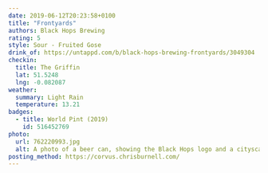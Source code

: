 ```yaml
---
date: 2019-06-12T20:23:58+0100
title: "Frontyards"
authors: Black Hops Brewing
rating: 5
style: Sour - Fruited Gose
drink_of: https://untappd.com/b/black-hops-brewing-frontyards/3049304
checkin:
  title: The Griffin
  lat: 51.5248
  lng: -0.082087
weather:
  summary: Light Rain
  temperature: 13.21
badges:
  - title: World Pint (2019)
    id: 516452769
photo:
  url: 762220993.jpg
  alt: A photo of a beer can, showing the Black Hops logo and a cityscape painting in the background
posting_method: https://corvus.chrisburnell.com/
---
```

